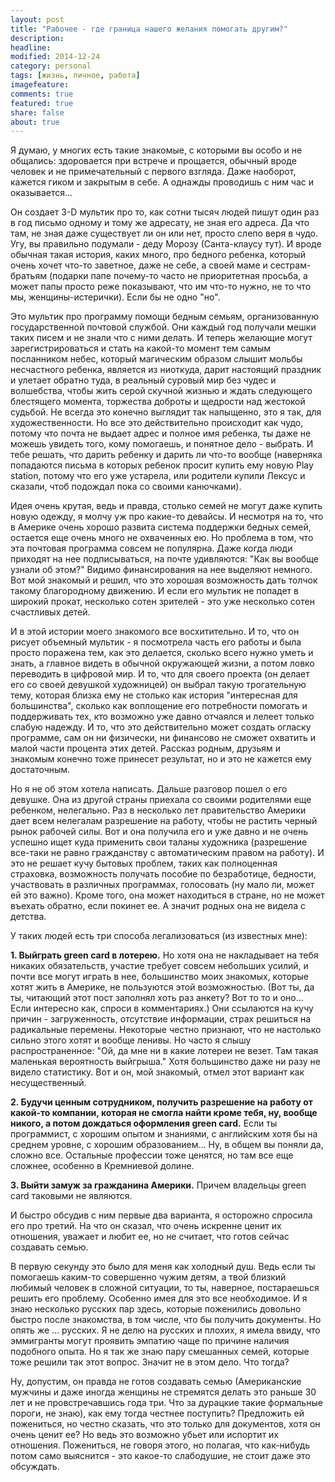 ```yaml
---
layout: post
title: "Рабочее - где граница нашего желания помогать другим?"
description: 
headline: 
modified: 2014-12-24
category: personal
tags: [жизнь, личное, работа]
imagefeature: 
comments: true
featured: true
share: false
about: true
---
```


Я думаю, у многих есть такие знакомые, с которыми вы особо и не общались: здоровается при встрече и прощается, обычный вроде человек и не примечательный с первого взгляда. Даже наоборот, кажется гиком и закрытым в себе. А однажды проводишь с ним час и оказывается... 

Он создает 3-D мультик про то, как сотни тысяч людей пишут один раз в год письмо одному и тому же адресату, не зная его адреса. Да что там, не зная даже существует ли он или нет, просто слепо веря в чудо. Угу, вы правильно подумали - деду Морозу (Санта-клаусу тут). И вроде обычная такая история, каких много, про бедного ребенка, который очень хочет что-то заветное, даже не себе, а своей маме и сестрам-братьям (подарки папе почему-то часто не приоритетная просьба, а может папы просто реже показывают, что им что-то нужно, не то что мы, женщины-истерички). Если бы не одно "но". 

Это мультик про программу помощи бедным семьям, организованную государственной почтовой службой. Они каждый год получали мешки таких писем и не знали что с ними делать. И теперь желающие могут зарегистрироваться и стать на какой-то момент тем самым посланником небес, который магическим образом слышит мольбы несчастного ребенка, является из ниоткуда, дарит настоящий праздник и улетает обратно туда, в реальный суровый мир без чудес и волшебства, чтобы жить серой скучной жизнью и ждать следующего блестящего момента, торжества доброты и щедрости над жестокой судьбой. Не всегда это конечно выглядит так напыщенно, это я так, для художественности. Но все это действительно происходит как чудо, потому что почта не выдает адрес и полное имя ребенка, ты даже не можешь увидеть того, кому помогаешь, и понятное дело - выбрать. И тебе решать, что дарить ребенку и дарить ли что-то вообще (наверняка попадаются письма в которых ребенок просит купить ему новую Play station, потому что его уже устарела, или родители купили Лексус и сказали, чтоб подождал пока со своими канючками).

Идея очень крутая, ведь и правда, столько семей не могут даже купить новую одежду, я молчу уж про какие-то девайсы. И несмотря на то, что в Америке очень хорошо развита система поддержки бедных семей, остается еще очень много не охваченных ею. Но проблема в том, что эта почтовая программа совсем не популярна. Даже когда люди приходят на нее подписываться, на почте удивляются: "Как вы вообще узнали об этом?" Видимо финансирования на нее выделяют немного. Вот мой знакомый и решил, что это хорошая возможность дать толчок такому благородному движению. И если его мультик не попадет в широкий прокат, несколько сотен зрителей - это уже несколько сотен счастливых детей.

И в этой истории моего знакомого все восхитительно. И то, что он рисует объемный мультик - я посмотрела часть его работы и была просто поражена тем, как это делается, сколько всего нужно уметь и знать, а главное видеть в обычной окружающей жизни, а потом ловко переводить в цифровой мир. И то, что для своего проекта (он делает его со своей девушкой художницей) он выбрал такую трогательную тему, которая близка ему не столько как история "интересная для большинства", сколько как воплощение его потребности помогать и поддерживать тех, кто возможно уже давно отчаялся и лелеет только слабую надежду. И то, что это действительно может создать огласку программе, сам он ни физически, ни финансово не сможет охватить и малой части процента этих детей. Рассказ родным, друзьям и знакомым конечно тоже принесет результат, но и это не кажется ему достаточным.

Но я не об этом хотела написать. Дальше разговор пошел о его девушке. Она из другой страны приехала со своими родителями еще ребенком, нелегально. Раз в несколько лет правительство Америки дает всем нелегалам разрешение на работу, чтобы не растить черный рынок рабочей силы. Вот и она получила его и уже давно и не очень успешно ищет куда применить свои таланы художника (разрешение все-таки не равно гражданству с автоматическим правом на работу). И это не решает кучу бытовых проблем, таких как полноценная страховка, возможность получать пособие по безработице, бедности, участвовать в различных программах, голосовать (ну мало ли, может ей это важно). Кроме того, она может находиться в стране, но не может въехать обратно, если покинет ее. А значит родных она не видела с детства. 

У таких людей есть три способа легализоваться (из известных мне):

**1. Выйграть green card в лотерею.** Но хотя она не накладывает на тебя никаких обязательств, участие требует совсем небольших усилий, и почти все могут играть в нее, большинство моих знакомых, которые хотят жить в Америке, не пользуются этой возможностью. (Вот ты, да ты, читающий этот пост заполнял хоть раз анкету? Вот то то и оно... Если интересно как, спроси в комментариях.) Они ссылаются на кучу причин - загруженность, отсутствие информации, страх решиться на радикальные перемены. Некоторые честно признают, что не настолько сильно этого хотят и вообще ленивы. Но часто я слышу распространенное: "Ой, да мне ни в какие лотереи не везет. Там такая маленькая вероятность выйгрыша." Хотя большинство даже ни разу не видело статистику. Вот и он, мой знакомый, отмел этот вариант как несущественный.

**2. Будучи ценным сотрудником, получить разрешение на работу от какой-то компании, которая не смогла найти кроме тебя, ну, вообще никого, а потом дождаться оформления green card.** Если ты программист, с хорошим опытом и знаниями, с английским хотя бы на среднем уровне, с хорошим образованием... Ну, в общем вы поняли да, сложно все. Остальные профессии тоже ценятся, но там все еще сложнее, особенно в Кремниевой долине. 

**3. Выйти замуж за гражданина Америки.** Причем владельцы green card таковыми не являются. 

И быстро обсудив с ним первые два варианта, я осторожно спросила его про третий. На что он сказал, что очень искренне ценит их отношения, уважает и любит ее, но не считает, что готов сейчас создавать семью.

В первую секунду это было для меня как холодный душ. Ведь если ты помогаешь каким-то совершенно чужим детям, а твой близкий любимый человек в сложной ситуации, то ты, наверное, постараешься решить его проблему. Особенно имея для это все необходимое. И я знаю несколько русских пар здесь, которые поженились довольно быстро после знакомства, в том числе, что бы получить документы. Но опять же ... русских. Я не делю на русских и плохих, я имела ввиду, что эммигранты могут проявить эмпатию чаще по причине наличия подобного опыта. Но я так же знаю пару смешанных семей, которые тоже решили так этот вопрос. Значит не в этом дело. Что тогда?

Ну, допустим, он правда не готов создавать семью (Американские мужчины и даже иногда женщины не стремятся делать это раньше 30 лет и не провстречавшись года три. Что за дурацкие такие формальные пороги, не знаю), как ему тогда честнее поступить? Предложить ей пожениться, но честно сказать, что это только для документов, хотя он очень ценит ее? Но ведь это возможно убьет или испортит их отношения.
Пожениться, не говоря этого, но полагая, что как-нибудь потом само выяснится - это какое-то слабодушие, не стоит даже это обсуждать. 

